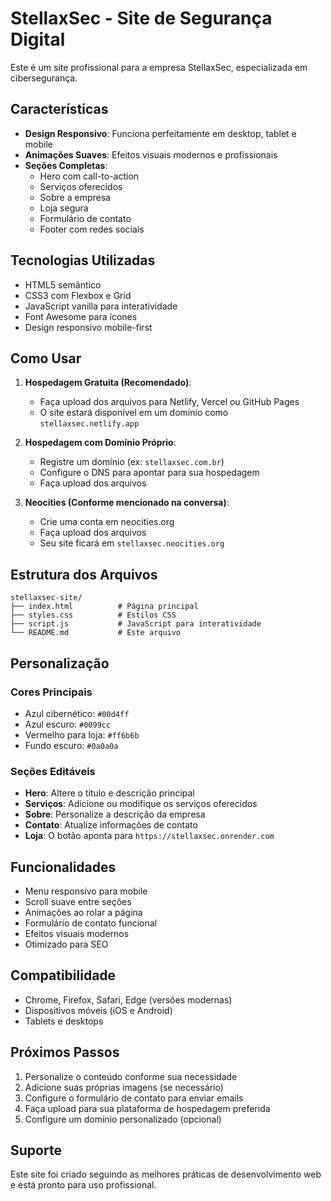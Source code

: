 # StellaxSec - Site de Segurança Digital

Este é um site profissional para a empresa StellaxSec, especializada em cibersegurança.

## Características

- **Design Responsivo**: Funciona perfeitamente em desktop, tablet e mobile
- **Animações Suaves**: Efeitos visuais modernos e profissionais
- **Seções Completas**: 
  - Hero com call-to-action
  - Serviços oferecidos
  - Sobre a empresa
  - Loja segura
  - Formulário de contato
  - Footer com redes sociais

## Tecnologias Utilizadas

- HTML5 semântico
- CSS3 com Flexbox e Grid
- JavaScript vanilla para interatividade
- Font Awesome para ícones
- Design responsivo mobile-first

## Como Usar

1. **Hospedagem Gratuita (Recomendado)**:
   - Faça upload dos arquivos para Netlify, Vercel ou GitHub Pages
   - O site estará disponível em um domínio como `stellaxsec.netlify.app`

2. **Hospedagem com Domínio Próprio**:
   - Registre um domínio (ex: `stellaxsec.com.br`)
   - Configure o DNS para apontar para sua hospedagem
   - Faça upload dos arquivos

3. **Neocities (Conforme mencionado na conversa)**:
   - Crie uma conta em neocities.org
   - Faça upload dos arquivos
   - Seu site ficará em `stellaxsec.neocities.org`

## Estrutura dos Arquivos

```
stellaxsec-site/
├── index.html          # Página principal
├── styles.css          # Estilos CSS
├── script.js           # JavaScript para interatividade
└── README.md           # Este arquivo
```

## Personalização

### Cores Principais
- Azul cibernético: `#00d4ff`
- Azul escuro: `#0099cc`
- Vermelho para loja: `#ff6b6b`
- Fundo escuro: `#0a0a0a`

### Seções Editáveis
- **Hero**: Altere o título e descrição principal
- **Serviços**: Adicione ou modifique os serviços oferecidos
- **Sobre**: Personalize a descrição da empresa
- **Contato**: Atualize informações de contato
- **Loja**: O botão aponta para `https://stellaxsec.onrender.com`

## Funcionalidades

- Menu responsivo para mobile
- Scroll suave entre seções
- Animações ao rolar a página
- Formulário de contato funcional
- Efeitos visuais modernos
- Otimizado para SEO

## Compatibilidade

- Chrome, Firefox, Safari, Edge (versões modernas)
- Dispositivos móveis (iOS e Android)
- Tablets e desktops

## Próximos Passos

1. Personalize o conteúdo conforme sua necessidade
2. Adicione suas próprias imagens (se necessário)
3. Configure o formulário de contato para enviar emails
4. Faça upload para sua plataforma de hospedagem preferida
5. Configure um domínio personalizado (opcional)

## Suporte

Este site foi criado seguindo as melhores práticas de desenvolvimento web e está pronto para uso profissional.

